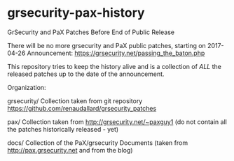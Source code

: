 # grsecurity-pax-history
GrSecurity and PaX Patches Before End of Public Release

There will be no more grsecurity and PaX public patches, starting on 2017-04-26 
Announcement:  https://grsecurity.net/passing_the_baton.php 

This repository tries to keep the history alive and is a collection of *ALL* the released
patches up to the date of the announcement.

Organization:

  grsecurity/
    Collection taken from git repository https://github.com/renaudallard/grsecurity_patches

  pax/ 
    Collection taken from http://grsecurity.net/~paxguy1 (do not contain all the patches historically released - yet)

  docs/
    Collection of the PaX/grsecurity Documents (taken from http://pax.grsecurity.net and from the blog)
